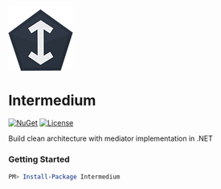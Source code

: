 [![Logo](https://raw.githubusercontent.com/alexander-trishin/Intermedium/master/build/logo_128x128.png)](https://github.com/alexander-trishin/Intermedium/blob/master/build/logo_128x128.png)

Intermedium
=====

[![NuGet](https://img.shields.io/nuget/v/Intermedium)](https://www.nuget.org/packages/Intermedium)
[![License](https://img.shields.io/github/license/alexander-trishin/Intermedium)](https://github.com/alexander-trishin/Intermedium/blob/master/LICENSE)

Build clean architecture with mediator implementation in .NET

### Getting Started

```powershell
PM> Install-Package Intermedium
```